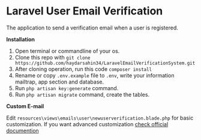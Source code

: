 ﻿# Laravel User Email Verification
The application to send a verification email when a user is registered.

**Installation**
1. Open terminal or commandline of your os.  
2. Clone this repo with `git clone https://github.com/haydarsahin34/LaravelEmailVerificationSystem.git`
3. After cloning operation, run this code `composer install`
4. Rename or copy `.env.example` file to `.env`, write your information mailtrap, app section and database.
5. Run `php artisan key:generate` command. 
6. Run `php artisan migrate` command, create the tables.


**Custom E-mail**

Edit `resources\views\emails\user\newuserverification.blade.php` for basic customization. If you want advanced customization [check official documention](https://laravel.com/docs/5.6/mail#markdown-mailables)

